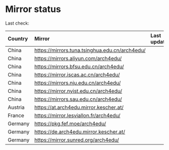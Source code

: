 <script src="./time.js"></script>
# Mirror status
Last check: <script type="text/javascript">localize(1698621381.4608443);</script>

|Country|Mirror|Last update|
|:------|:-----|:----------|
|China|https://mirrors.tuna.tsinghua.edu.cn/arch4edu/|<script type="text/javascript">localize(1698604067);</script>|
|China|https://mirrors.aliyun.com/arch4edu/|<script type="text/javascript">localize(1698604067);</script>|
|China|https://mirrors.bfsu.edu.cn/arch4edu/|<script type="text/javascript">localize(1698604067);</script>|
|China|https://mirror.iscas.ac.cn/arch4edu/|<script type="text/javascript">localize(1698604067);</script>|
|China|https://mirrors.nju.edu.cn/arch4edu/|<script type="text/javascript">localize(1698517769);</script>|
|China|https://mirror.nyist.edu.cn/arch4edu/|<script type="text/javascript">localize(1698604067);</script>|
|China|https://mirrors.sau.edu.cn/arch4edu/|<script type="text/javascript">localize(1698604067);</script>|
|Austria|https://at.arch4edu.mirror.kescher.at/|<script type="text/javascript">localize(1698604067);</script>|
|France|https://mirror.lesviallon.fr/arch4edu/|<script type="text/javascript">localize(1698604067);</script>|
|Germany|https://pkg.fef.moe/arch4edu/|<script type="text/javascript">localize(1698604067);</script>|
|Germany|https://de.arch4edu.mirror.kescher.at/|<script type="text/javascript">localize(1698604067);</script>|
|Germany|https://mirror.sunred.org/arch4edu/|<script type="text/javascript">localize(1698604067);</script>|

<script src="./tablefilter/tablefilter.js"></script>
<script src="./table.js"></script>